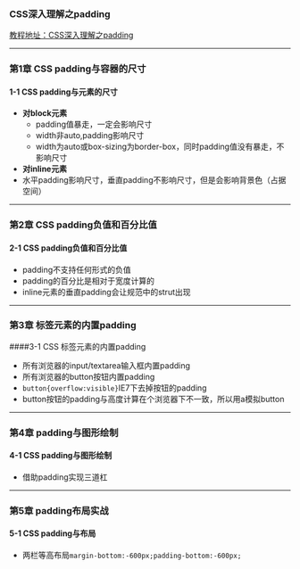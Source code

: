 ### CSS深入理解之padding
[教程地址：CSS深入理解之padding](http://www.imooc.com/learn/710)

---
### 第1章 CSS padding与容器的尺寸 
#### 1-1 CSS padding与元素的尺寸
- **对block元素**
  - padding值暴走，一定会影响尺寸
  - width非auto,padding影响尺寸
  - width为auto或box-sizing为border-box，同时padding值没有暴走，不影响尺寸
- **对inline元素**
- 水平padding影响尺寸，垂直padding不影响尺寸，但是会影响背景色（占据空间）

---
### 第2章 CSS padding负值和百分比值 
#### 2-1 CSS padding负值和百分比值 
- padding不支持任何形式的负值
- padding的百分比是相对于宽度计算的
- inline元素的垂直padding会让规范中的strut出现

---
### 第3章 标签元素的内置padding 
####3-1 CSS 标签元素的内置padding
- 所有浏览器的input/textarea输入框内置padding
- 所有浏览器的button按钮内置padding
- `button{overflow:visible}`IE7下去掉按钮的padding
- button按钮的padding与高度计算在个浏览器下不一致，所以用a模拟button

 ---
### 第4章 padding与图形绘制 
#### 4-1 CSS padding与图形绘制
- 借助padding实现三道杠

---
### 第5章 padding布局实战 
#### 5-1 CSS padding与布局
- 两栏等高布局`margin-bottom:-600px;padding-bottom:-600px;`
